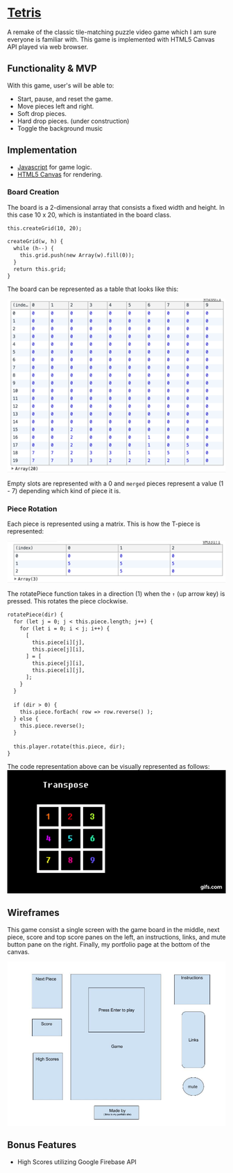 # [Tetris](http://tetris.rafgarcia.io)
A remake of the classic tile-matching puzzle video game which I am sure everyone is familiar with.
This game is implemented with HTML5 Canvas API played via web browser.

## Functionality & MVP
With this game, user's will be able to:

+ Start, pause, and reset the game.
+ Move pieces left and right.
+ Soft drop pieces.
+ Hard drop pieces. (under construction)
+ Toggle the background music

## Implementation
+ [Javascript](https://www.javascript.com/) for game logic.
+ [HTML5 Canvas](https://developer.mozilla.org/en-US/docs/Web/API/Canvas_API) for rendering.

### Board Creation
The board is a 2-dimensional array that consists a fixed width and height. In this case 10 x 20,
which is instantiated in the board class.

```
this.createGrid(10, 20);
```

```
createGrid(w, h) {
  while (h--) {
    this.grid.push(new Array(w).fill(0));
  }
  return this.grid;
}
```

The board can be represented as a table that looks like this:

![Board](https://github.com/rafgarciaa/Tetris/blob/master/assets/board.png)

Empty slots are represented with a 0 and `merged` pieces represent a value (1 - 7) depending which
kind of piece it is.

### Piece Rotation
Each piece is represented using a matrix. This is how the T-piece is represented:

![Piece](https://github.com/rafgarciaa/Tetris/blob/master/assets/piece.png)

The rotatePiece function takes in a direction (1) when the `↑` (up arrow key) is pressed.
This rotates the piece clockwise.

```
rotatePiece(dir) {
  for (let j = 0; j < this.piece.length; j++) {
    for (let i = 0; i < j; i++) {
      [
        this.piece[i][j],
        this.piece[j][i],
      ] = [
        this.piece[j][i],
        this.piece[i][j],
      ];
    }
  }

  if (dir > 0) {
    this.piece.forEach( row => row.reverse() );
  } else {
    this.piece.reverse();
  }

  this.player.rotate(this.piece, dir);
}
```

The code representation above can be visually represented as follows:
![Piece Rotation](https://github.com/rafgarciaa/Tetris/blob/master/assets/rotate.gif)


## Wireframes
This game consist a single screen with the game board in the middle, next piece, score and
top score panes on the left, an instructions, links, and mute button pane on the right. Finally,
my portfolio page at the bottom of the canvas.

![Wireframes](https://github.com/rafgarciaa/Tetris/blob/master/assets/tetris_wireframes.jpg)

## Bonus Features
+ High Scores utilizing Google Firebase API
